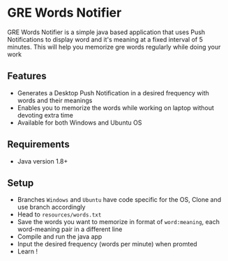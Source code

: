 # GRE Words Notifier
GRE Words Notifier is a simple java based application that uses Push Notifications to display word and it's meaning at a fixed interval of 5 minutes. This will help you memorize gre words regularly while doing your work

## Features
* Generates a Desktop Push Notification in a desired frequency with words and their meanings
* Enables you to memorize the words while working on laptop without devoting extra time
* Available for both Windows and Ubuntu OS
## Requirements
* Java version 1.8+

## Setup
* Branches `Windows` and `Ubuntu` have code specific for the OS, Clone and use branch accordingly
* Head to `resources/words.txt`
* Save the words you want to memorize in format of `word:meaning`, each word-meaning pair in a different line
* Compile and run the java app
* Input the desired frequency (words per minute) when promted
* Learn !
